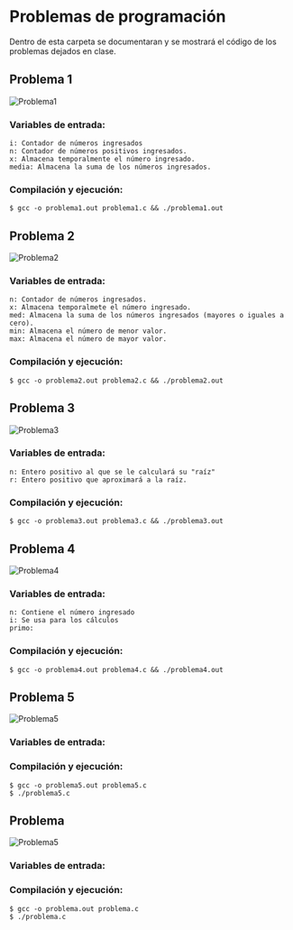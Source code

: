 # Problemas de programación
Dentro de esta carpeta se documentaran y se mostrará el código de los problemas dejados en clase.

## Problema 1
![Problema1](/2022LabSimu201907400/Problemas_Programacion/Imagenes/P1.png)
### Variables de entrada:
    i: Contador de números ingresados
    n: Contador de números positivos ingresados.
    x: Almacena temporalmente el número ingresado.
    media: Almacena la suma de los números ingresados.
### Compilación y ejecución:
    $ gcc -o problema1.out problema1.c && ./problema1.out

## Problema 2
![Problema2](/2022LabSimu201907400/Problemas_Programacion/Imagenes/P2.png)
### Variables de entrada:
    n: Contador de números ingresados.
    x: Almacena temporalmete el número ingresado.
    med: Almacena la suma de los números ingresados (mayores o iguales a cero).
    min: Almacena el número de menor valor.
    max: Almacena el número de mayor valor.
### Compilación y ejecución:
    $ gcc -o problema2.out problema2.c && ./problema2.out

## Problema 3
![Problema3](/2022LabSimu201907400/Problemas_Programacion/Imagenes/P3.png)
### Variables de entrada:
    n: Entero positivo al que se le calculará su "raíz"
    r: Entero positivo que aproximará a la raíz.
### Compilación y ejecución:
    $ gcc -o problema3.out problema3.c && ./problema3.out

## Problema 4
![Problema4](/2022LabSimu201907400/Problemas_Programacion/Imagenes/P4.png)
### Variables de entrada:
    n: Contiene el número ingresado
    i: Se usa para los cálculos
    primo: 
### Compilación y ejecución:
    $ gcc -o problema4.out problema4.c && ./problema4.out

## Problema 5
![Problema5](/2022LabSimu201907400/Problemas_Programacion/Imagenes/P5.png)
### Variables de entrada:
### Compilación y ejecución:
```
$ gcc -o problema5.out problema5.c
$ ./problema5.c
```

## Problema 
![Problema5](/2022LabSimu201907400/Problemas_Programacion/Imagenes/P.png)
### Variables de entrada:
### Compilación y ejecución:
```
$ gcc -o problema.out problema.c
$ ./problema.c
```